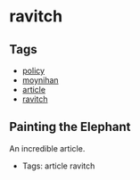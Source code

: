 # ravitch
## Tags
- [policy](tags/policy.md)
- [moynihan](tags/moynihan.md)
- [article](tags/article.md)
- [ravitch](tags/ravitch.md)
## Painting the Elephant

An incredible article.
- Tags: article ravitch
